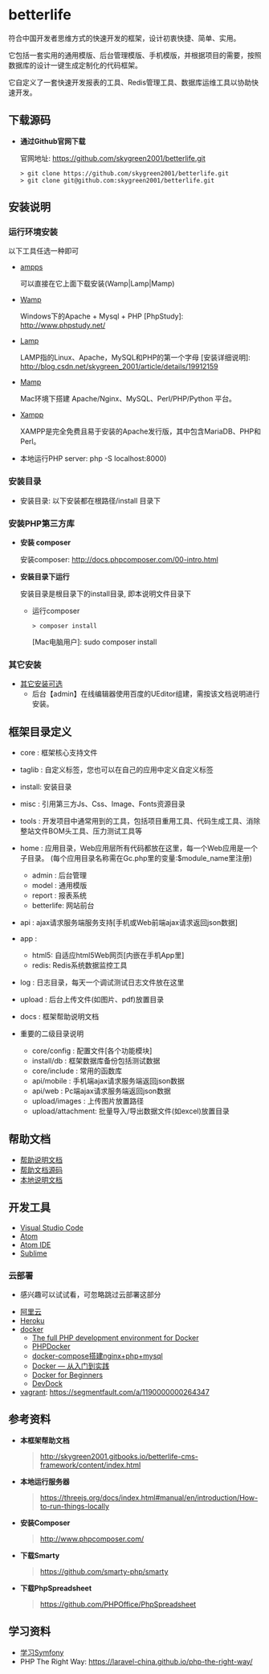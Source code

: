 # betterlife

符合中国开发者思维方式的快速开发的框架，设计初衷快捷、简单、实用。

它包括一套实用的通用模版、后台管理模版、手机模版，并根据项目的需要，按照数据库的设计一键生成定制化的代码框架。

它自定义了一套快速开发报表的工具、Redis管理工具、数据库运维工具以协助快速开发。

## 下载源码

* **通过Github官网下载**

  官网地址: https://github.com/skygreen2001/betterlife.git

  ```
  > git clone https://github.com/skygreen2001/betterlife.git
  > git clone git@github.com:skygreen2001/betterlife.git
  ```
  
## 安装说明

### 运行环境安装

  以下工具任选一种即可

  - [ampps](http://www.ampps.com)

    可以直接在它上面下载安装(Wamp|Lamp|Mamp)

  - [Wamp](http://www.wampserver.com/en/)

    Windows下的Apache + Mysql + PHP
    [PhpStudy]: http://www.phpstudy.net/

  - [Lamp](https://lamp.sh/)

    LAMP指的Linux、Apache，MySQL和PHP的第一个字母
    [安装详细说明]: http://blog.csdn.net/skygreen_2001/article/details/19912159

  - [Mamp](http://www.mamp.info/en/)

    Mac环境下搭建 Apache/Nginx、MySQL、Perl/PHP/Python 平台。

  - [Xampp](https://www.apachefriends.org/zh_cn/index.html)

    XAMPP是完全免费且易于安装的Apache发行版，其中包含MariaDB、PHP和Perl。

  - 本地运行PHP server: php -S localhost:8000)

### 安装目录

  - 安装目录: 以下安装都在根路径/install 目录下

### 安装PHP第三方库

* **安装 composer**

  安装composer: http://docs.phpcomposer.com/00-intro.html

* **安装目录下运行**

  安装目录是根目录下的install目录, 即本说明文件目录下

  - 运行composer

    ```
    > composer install
    ```
    [Mac电脑用户]: sudo composer install

### 其它安装

  - [其它安装可选](install/README.md)
    - 后台【admin】在线编辑器使用百度的UEditor组建，需按该文档说明进行安装。

## 框架目录定义

  - core   : 框架核心支持文件
  - taglib : 自定义标签，您也可以在自己的应用中定义自定义标签
  - install: 安装目录
  - misc   : 引用第三方Js、Css、Image、Fonts资源目录
  - tools  : 开发项目中通常用到的工具，包括项目重用工具、代码生成工具、消除整站文件BOM头工具、压力测试工具等
  - home   : 应用目录，Web应用层所有代码都放在这里，每一个Web应用是一个子目录。
             (每个应用目录名称需在Gc.php里的变量:$module_name里注册)
    - admin     : 后台管理
    - model     : 通用模版
    - report    : 报表系统
    - betterlife: 网站前台
  - api    : ajax请求服务端服务支持[手机或Web前端ajax请求返回json数据]
  - app    :
    - html5: 自适应html5Web网页[内嵌在手机App里]
    - redis: Redis系统数据监控工具
  - log    : 日志目录，每天一个调试测试日志文件放在这里
  - upload : 后台上传文件(如图片、pdf)放置目录    
  - docs   : 框架帮助说明文档

  - 重要的二级目录说明
    - core/config      : 配置文件[各个功能模块]
    - install/db       : 框架数据库备份包括测试数据
    - core/include     : 常用的函数库
    - api/mobile       : 手机端ajax请求服务端返回json数据
    - api/web          : Pc端ajax请求服务端返回json数据
    - upload/images    : 上传图片放置路径
    - upload/attachment: 批量导入/导出数据文件(如excel)放置目录

## 帮助文档

* [帮助说明文档](https://www.gitbook.com/book/skygreen2001/betterlife)
* [帮助文档源码](https://github.com/skygreen2001/betterlife.gitbook)
* [本地说明文档](docs/)


## 开发工具

* [Visual Studio Code](https://code.visualstudio.com/)
* [Atom](https://atom.io)
* [Atom IDE](https://ide.atom.io/)
* [Sublime](http://www.sublimetext.com)

### 云部署

- 感兴趣可以试试看，可忽略跳过云部署这部分

* [阿里云](https://market.aliyun.com/developer)
* [Heroku](https://devcenter.heroku.com/categories/php)
* [docker](https://docs.docker.com)
  * [The full PHP development environment for Docker](http://laradock.io)
  * [PHPDocker](https://phpdocker.io/)
  * [docker-compose搭建nginx+php+mysql](https://github.com/kkmike999/docker-compose-php-nginx-mysql)
  * [Docker — 从入门到实践](https://yeasy.gitbooks.io/docker_practice/content/)
  * [Docker for Beginners](https://github.com/docker/labs/tree/master/beginner/)
  * [DevDock](https://github.com/iMacken/DevDock)
* [vagrant](https://app.vagrantup.com/laravel/boxes/homestead-7): https://segmentfault.com/a/1190000000264347

## 参考资料

* **本框架帮助文档**
  > http://skygreen2001.gitbooks.io/betterlife-cms-framework/content/index.html
* **本地运行服务器**
  > https://threejs.org/docs/index.html#manual/en/introduction/How-to-run-things-locally
* **安装Composer**
  > http://www.phpcomposer.com/
* **下载Smarty**
  > https://github.com/smarty-php/smarty
* **下载PhpSpreadsheet**
  > https://github.com/PHPOffice/PhpSpreadsheet

## 学习资料

- [学习Symfony](docs/learn/SYMFONY.md)
- PHP The Right Way: https://laravel-china.github.io/php-the-right-way/
